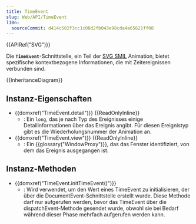 ```yaml
---
title: TimeEvent
slug: Web/API/TimeEvent
l10n:
  sourceCommit: d414c502f3cc1c08d2fb043e98cda4a65621ff08
---
```


{{APIRef("SVG")}}

Die **`TimeEvent`**-Schnittstelle, ein Teil der [SVG SMIL](/de/docs/Web/SVG/SVG_animation_with_SMIL) Animation, bietet spezifische kontextbezogene Informationen, die mit Zeitereignissen verbunden sind.

{{InheritanceDiagram}}

## Instanz-Eigenschaften

- {{domxref("TimeEvent.detail")}} {{ReadOnlyInline}}
  - : Ein `long`, das je nach Typ des Ereignisses einige Detailinformationen über das Ereignis angibt. Für diesen Ereignistyp gibt es die Wiederholungsnummer der Animation an.
- {{domxref("TimeEvent.view")}} {{ReadOnlyInline}}
  - : Ein {{glossary("WindowProxy")}}, das das Fenster identifiziert, von dem das Ereignis ausgegangen ist.

## Instanz-Methoden

- {{domxref("TimeEvent.initTimeEvent()")}}
  - : Wird verwendet, um den Wert eines TimeEvent zu initialisieren, der über die DocumentEvent-Schnittstelle erstellt wurde. Diese Methode darf nur aufgerufen werden, bevor das TimeEvent über die dispatchEvent-Methode gesendet wurde, obwohl sie bei Bedarf während dieser Phase mehrfach aufgerufen werden kann.
